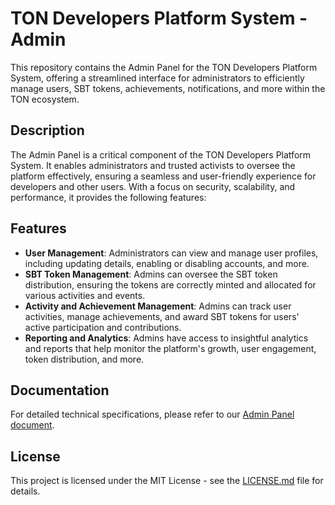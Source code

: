 # TON Developers Platform System - Admin

This repository contains the Admin Panel for the TON Developers Platform System, offering a streamlined interface for administrators to efficiently manage users, SBT tokens, achievements, notifications, and more within the TON ecosystem.

## Description

The Admin Panel is a critical component of the TON Developers Platform System. It enables administrators and trusted activists to oversee the platform effectively, ensuring a seamless and user-friendly experience for developers and other users. With a focus on security, scalability, and performance, it provides the following features:

## Features

- **User Management**: Administrators can view and manage user profiles, including updating details, enabling or disabling accounts, and more.
- **SBT Token Management**: Admins can oversee the SBT token distribution, ensuring the tokens are correctly minted and allocated for various activities and events.
- **Activity and Achievement Management**: Admins can track user activities, manage achievements, and award SBT tokens for users' active participation and contributions.
- **Reporting and Analytics**: Admins have access to insightful analytics and reports that help monitor the platform's growth, user engagement, token distribution, and more.

## Documentation

For detailed technical specifications, please refer to our [Admin Panel document](https://docs.google.com/document/d/1Xm2b2DMf4lWWHLpX7p_I-11s5l2ynYysFs4aOmS2reM/edit).

## License

This project is licensed under the MIT License - see the [LICENSE.md](URL) file for details.
